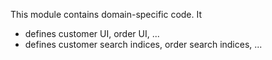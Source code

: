 This module contains domain-specific code. It 
* defines customer UI, order UI, ...
* defines customer search indices, order search indices, ...
   